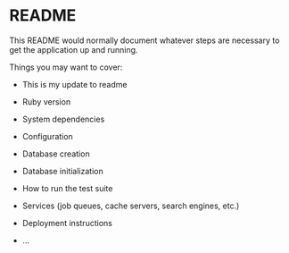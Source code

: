 # README

This README would normally document whatever steps are necessary to get the
application up and running.

Things you may want to cover:

* This is my update to readme

* Ruby version

* System dependencies

* Configuration

* Database creation

* Database initialization

* How to run the test suite

* Services (job queues, cache servers, search engines, etc.)

* Deployment instructions

* ...
